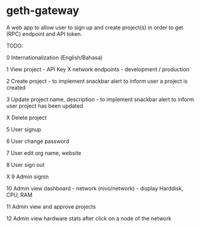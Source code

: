 # geth-gateway

A web app to allow user to sign up and create project(s) in order to get (RPC) endpoint and API token.

TODO:

0 Internationalization (English/Bahasa)

1 View project
    - API Key
    X network endpoints - development / production

2 Create project - to implement snackbar alert to inform user a project is created

3 Update project name, description - to implement snackbar alert to inform user project has been updated

X Delete project 

5 User signup

6 User change password

7 User edit org name, website

8 User sign out

X 9 Admin signin

10 Admin view dashboard - network (nivo/network) - display Harddisk, CPU, RAM

11 Admin view and approve projects

12 Admin view hardware stats after click on a node of the network